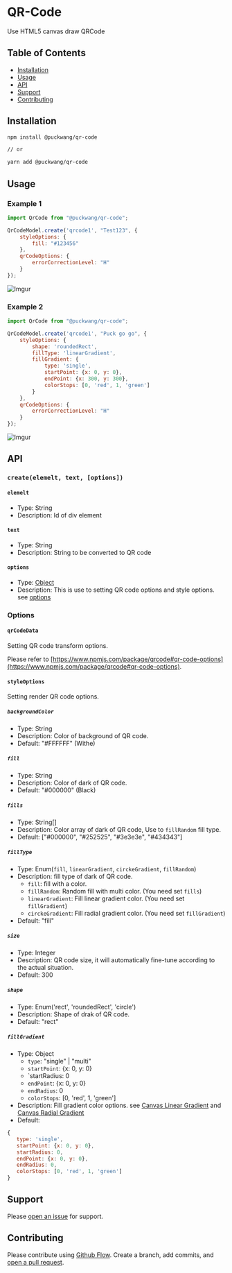 # QR-Code

Use HTML5 canvas draw QRCode

## Table of Contents

- [Installation](#installation)
- [Usage](#usage)
- [API](#apu)
- [Support](#support)
- [Contributing](#contributing)

## Installation

```sh
npm install @puckwang/qr-code

// or

yarn add @puckwang/qr-code
```

## Usage
### Example 1
```js
import QrCode from "@puckwang/qr-code";

QrCodeModel.create('qrcode1', "Test123", {
    styleOptions: {
        fill: "#123456"
    },
    qrCodeOptions: {
        errorCorrectionLevel: "H"
    }
});
```
![Imgur](https://i.imgur.com/BSIQcUY.png)

### Example 2
```js
import QrCode from "@puckwang/qr-code";

QrCodeModel.create('qrcode1', "Puck go go", {
    styleOptions: {
        shape: 'roundedRect',
        fillType: 'linearGradient',
        fillGradient: {
            type: 'single',
            startPoint: {x: 0, y: 0},
            endPoint: {x: 300, y: 300},
            colorStops: [0, 'red', 1, 'green']
        }
    },
    qrCodeOptions: {
        errorCorrectionLevel: "H"
    }
});
```
![Imgur](https://i.imgur.com/cmyg8pb.png)




## API

### `create(elemelt, text, [options])`

#### `elemelt`
 * Type: String
 * Description: Id of div element

#### `text`
 * Type: String
 * Description: String to be converted to QR code

#### `options`
 * Type: [Object](#options)
 * Description: This is use to setting QR code options and style options. see [options](#options)

### Options

#### `qrCodeData`
Setting QR code transform options.

Please refer to [https://www.npmjs.com/package/qrcode#qr-code-options](https://www.npmjs.com/package/qrcode#qr-code-options).

#### `styleOptions`
Setting render QR code options.

##### `backgroundColor`
 * Type: String
 * Description: Color of background of QR code.
 * Default: "#FFFFFF" (Withe)

##### `fill`
 * Type: String
 * Description: Color of dark of QR code.
 * Default: "#000000" (Black)

##### `fills`
 * Type: String[]
 * Description: Color array of dark of QR code, Use to `fillRandom` fill type.
 * Default: ["#000000", "#252525", "#3e3e3e", "#434343"]

##### `fillType`
 * Type: Enum(`fill`, `linearGradient`, `circkeGradient`, `fillRandom`)
 * Description: fill type of dark of QR code.
    * `fill`: fill with a color.
    * `fillRandom`: Random fill with multi color. (You need set `fills`)
    * `linearGradient`: Fill linear gradient color. (You need set `fillGradient`)
    * `circkeGradient`: Fill radial gradient color. (You need set `fillGradient`)
 * Default: "fill"

##### `size`
 * Type: Integer
 * Description: QR code size, it will automatically fine-tune according to the actual situation.
 * Default: 300
 
##### `shape`
 * Type: Enum('rect', 'roundedRect', 'circle')
 * Description: Shape of drak of QR code.
 * Default: "rect"

##### `fillGradient`
 * Type: Object
    * `type`: "single" | "multi"
    * `startPoint`: {x: 0, y: 0}
    * `startRadius: 0
    * `endPoint`: {x: 0, y: 0}
    * `endRadius`: 0
    * `colorStops`: [0, 'red', 1, 'green']
 * Description: Fill gradient color options. see [Canvas Linear Gradient](https://www.w3schools.com/tags/canvas_createlineargradient.asp) and [Canvas Radial Gradient](https://www.w3schools.com/tags/canvas_createradialgradient.asp)
 * Default: 
 ```javascript
{
    type: 'single',
    startPoint: {x: 0, y: 0},
    startRadius: 0,
    endPoint: {x: 0, y: 0},
    endRadius: 0,
    colorStops: [0, 'red', 1, 'green']
}
```


## Support

Please [open an issue](https://github.com/puckwang/qr-code/issues/new) for support.

## Contributing

Please contribute using [Github Flow](https://guides.github.com/introduction/flow/). Create a branch, add commits, and [open a pull request](https://github.com/puckwang/qr-code/compare/).
